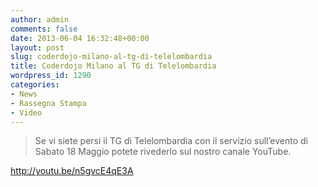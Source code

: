 ```yaml
---
author: admin
comments: false
date: 2013-06-04 16:32:48+00:00
layout: post
slug: coderdojo-milano-al-tg-di-telelombardia
title: Coderdojo Milano al TG di Telelombardia
wordpress_id: 1290
categories:
- News
- Rassegna Stampa
- Video
---
```


<blockquote>Se vi siete persi il TG di Telelombardia con il servizio sull’evento di Sabato 18 Maggio potete rivederlo sul nostro canale YouTube.</blockquote>


http://youtu.be/n5gvcE4qE3A
